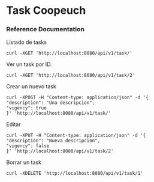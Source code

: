 # Task Coopeuch

### Reference Documentation

Listado de tasks

    curl -XGET 'http://localhost:8080/api/v1/task/'

Ver un task por ID.

    curl -XGET 'http://localhost:8080/api/v1/task/2'

Crear un nuevo task

    curl -XPOST -H "Content-type: application/json" -d '{
    "description": "Una descripcion",
    "vigency": true
    }' 'http://localhost:8080/api/v1/task/'

Editar 

    curl -XPUT -H "Content-type: application/json" -d '{
    "description": "Nueva descripcion",
    "vigency": false
    }' 'http://localhost:8080/api/v1/task/2'


Borrar un task
     
    curl -XDELETE 'http://localhost:8080/api/v1/task/1'

